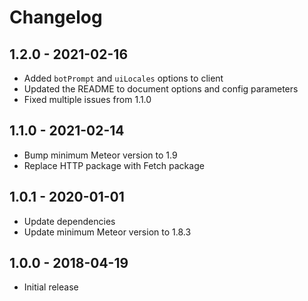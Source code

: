 # Changelog

## 1.2.0 - 2021-02-16
* Added `botPrompt` and `uiLocales` options to client
* Updated the README to document options and config parameters
* Fixed multiple issues from 1.1.0

## 1.1.0 - 2021-02-14
* Bump minimum Meteor version to 1.9
* Replace HTTP package with Fetch package

## 1.0.1 - 2020-01-01
* Update dependencies
* Update minimum Meteor version to 1.8.3

## 1.0.0 - 2018-04-19
* Initial release 
